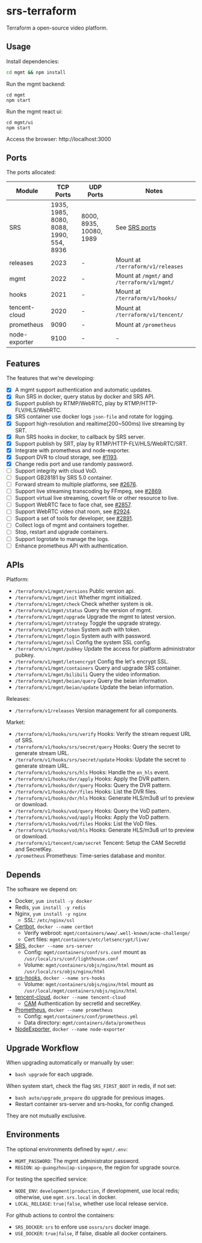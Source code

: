 # srs-terraform

Terraform a open-source video platform.

## Usage

Install dependencies:

```bash
cd mgmt && npm install
```

Run the mgmt backend:

```
cd mgmt
npm start
```

Run the mgmt react ui:

```
cd mgmt/ui
npm start
```

Access the browser: http://localhost:3000

## Ports

The ports allocated:

| Module | TCP Ports | UDP Ports | Notes |
| ------ | --------- | --------- | ----- |
| SRS | 1935, 1985, 8080,<br/> 8088, 1990, 554,<br/> 8936 | 8000, 8935, 10080,<br/> 1989 | See [SRS ports](https://github.com/ossrs/srs/blob/develop/trunk/doc/Resources.md#ports) |
| releases | 2023 |  - | Mount at `/terraform/v1/releases` |
| mgmt | 2022 |  - | Mount at `/mgmt/` and `/terraform/v1/mgmt/` |
| hooks | 2021 |  - | Mount at `/terraform/v1/hooks/` |
| tencent-cloud | 2020 |  - | Mount at `/terraform/v1/tencent/` |
| prometheus | 9090 | - | Mount at `/prometheus` |
| node-exporter | 9100 | - | - |

## Features

The features that we're developing:

* [x] A mgmt support authentication and automatic updates.
* [x] Run SRS in docker, query status by docker and SRS API.
* [x] Support publish by RTMP/WebRTC, play by RTMP/HTTP-FLV/HLS/WebRTC.
* [x] SRS container use docker logs `json-file` and rotate for logging.
* [x] Support high-resolution and realtime(200~500ms) live streaming by SRT.
* [x] Run SRS hooks in docker, to callback by SRS server.
* [x] Support publish by SRT, play by RTMP/HTTP-FLV/HLS/WebRTC/SRT.
* [x] Integrate with prometheus and node-exporter.
* [x] Support DVR to cloud storage, see [#1193](https://github.com/ossrs/srs/issues/1193).
* [x] Change redis port and use randomly password.
* [ ] Support integrity with cloud VoD.
* [ ] Support GB28181 by SRS 5.0 container.
* [ ] Forward stream to multiple platforms, see [#2676](https://github.com/ossrs/srs/issues/2676).
* [ ] Support live streaming transcoding by FFmpeg, see [#2869](https://github.com/ossrs/srs/issues/2869).
* [ ] Support virtual live streaming, covert file or other resource to live.
* [ ] Support WebRTC face to face chat, see [#2857](https://github.com/ossrs/srs/issues/2857).
* [ ] Support WebRTC video chat room, see [#2924](https://github.com/ossrs/srs/issues/2924).
* [ ] Support a set of tools for developer, see [#2891](https://github.com/ossrs/srs/issues/2891).
* [ ] Collect logs of mgmt and containers together.
* [ ] Stop, restart and upgrade containers.
* [ ] Support logrotate to manage the logs.
* [ ] Enhance prometheus API with authentication.

## APIs

Platform:

* `/terraform/v1/mgmt/versions` Public version api.
* `/terraform/v1/mgmt/init` Whether mgmt initialized.
* `/terraform/v1/mgmt/check` Check whether system is ok.
* `/terraform/v1/mgmt/status` Query the version of mgmt.
* `/terraform/v1/mgmt/upgrade` Upgrade the mgmt to latest version.
* `/terraform/v1/mgmt/strategy` Toggle the upgrade strategy.
* `/terraform/v1/mgmt/token` System auth with token.
* `/terraform/v1/mgmt/login` System auth with password.
* `/terraform/v1/mgmt/ssl` Config the system SSL config.
* `/terraform/v1/mgmt/pubkey` Update the access for platform administrator pubkey.
* `/terraform/v1/mgmt/letsencrypt` Config the let's encrypt SSL.
* `/terraform/v1/mgmt/containers` Query and upgrade SRS container.
* `/terraform/v1/mgmt/bilibili` Query the video information.
* `/terraform/v1/mgmt/beian/query` Query the beian information.
* `/terraform/v1/mgmt/beian/update` Update the beian information.

Releases:

* `/terraform/v1/releases` Version management for all components.

Market:

* `/terraform/v1/hooks/srs/verify` Hooks: Verify the stream request URL of SRS.
* `/terraform/v1/hooks/srs/secret/query` Hooks: Query the secret to generate stream URL.
* `/terraform/v1/hooks/srs/secret/update` Hooks: Update the secret to generate stream URL.
* `/terraform/v1/hooks/srs/hls` Hooks: Handle the `on_hls` event.
* `/terraform/v1/hooks/dvr/apply` Hooks: Apply the DVR pattern.
* `/terraform/v1/hooks/dvr/query` Hooks: Query the DVR pattern.
* `/terraform/v1/hooks/dvr/files` Hooks: List the DVR files.
* `/terraform/v1/hooks/dvr/hls` Hooks: Generate HLS/m3u8 url to preview or download.
* `/terraform/v1/hooks/vod/query` Hooks: Query the VoD pattern.
* `/terraform/v1/hooks/vod/apply` Hooks: Apply the VoD pattern.
* `/terraform/v1/hooks/vod/files` Hooks: List the VoD files.
* `/terraform/v1/hooks/vod/hls` Hooks: Generate HLS/m3u8 url to preview or download.
* `/terraform/v1/tencent/cam/secret` Tencent: Setup the CAM SecretId and SecretKey.
* `/prometheus` Prometheus: Time-series database and monitor.

## Depends

The software we depend on:

* Docker, `yum install -y docker`
* Redis, `yum install -y redis`
* Nginx, `yum install -y nginx`
  * SSL: `/etc/nginx/ssl`
* [Certbot](https://github.com/ossrs/srs/issues/2864#lets-encrypt), `docker --name certbot`
  * Verify webroot: `mgmt/containers/www/.well-known/acme-challenge/`
  * Cert files: `mgmt/containers/etc/letsencrypt/live/`
* [SRS](https://github.com/ossrs/srs), `docker --name srs-server`
  * Config: `mgmt/containers/conf/srs.conf` mount as `/usr/local/srs/conf/lighthouse.conf`
  * Volume: `mgmt/containers/objs/nginx/html` mount as `/usr/local/srs/objs/nginx/html`
* [srs-hooks](https://github.com/ossrs/srs-terraform/tree/lighthouse/hooks), `docker --name srs-hooks`
  * Volume: `mgmt/containers/objs/nginx/html` mount as `/usr/local/mgmt/containers/objs/nginx/html`
* [tencent-cloud](https://github.com/ossrs/srs-terraform/tree/lighthouse/tencent), `docker --name tencent-cloud`
  * [CAM](https://console.cloud.tencent.com/cam/overview) Authentication by secretId and secretKey.
* [Prometheus](https://github.com/prometheus/prometheus#install), `docker --name prometheus`
  * Config: `mgmt/containers/conf/prometheus.yml`
  * Data directory: `mgmt/containers/data/prometheus`
* [NodeExporter](https://github.com/prometheus/node_exporter), `docker --name node-exporter`

## Upgrade Workflow

When upgrading automatically or manually by user:

* `bash upgrade` for each upgrade.

When system start, check the flag `SRS_FIRST_BOOT` in redis, if not set:

* `bash auto/upgrade_prepare` do upgrade for previous images.
* Restart container srs-server and srs-hooks, for config changed.

They are not mutually exclusive.

## Environments

The optional environments defined by `mgmt/.env`:

* `MGMT_PASSWORD`: The mgmt administrator password.
* `REGION`: `ap-guangzhou|ap-singapore`, the region for upgrade source.

For testing the specified service:

* `NODE_ENV`: `development|production`, if development, use local redis; otherwise, use `mgmt.srs.local` in docker.
* `LOCAL_RELEASE`: `true|false`, whether use local release service.

For github actions to control the containers:

* `SRS_DOCKER`: `srs` to enfore use `ossrs/srs` docker image.
* `USE_DOCKER`: `true|false`, if false, disable all docker containers.


